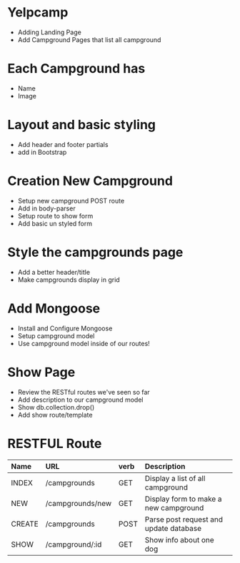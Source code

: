 Yelpcamp
========
* Adding Landing Page
* Add Campground Pages that list all campground

Each Campground has
===================
* Name
* Image

Layout and basic styling
=========================
* Add header and footer partials
* add in Bootstrap

Creation New Campground
========================
* Setup new campground POST route
* Add in body-parser
* Setup route to show form
* Add basic un styled form

Style the campgrounds page
============================
* Add a better header/title
* Make campgrounds display in grid

Add Mongoose
==================
* Install and Configure Mongoose
* Setup campground model
* Use campground model inside of our routes!

Show Page
==========
* Review the RESTful routes we've seen so far
* Add description to our campground model 
* Show db.collection.drop()
* Add show route/template

RESTFUL Route
==================
|Name   |URL             |verb   | Description                         |
|:----- |:----------------|:-------|:----------------------------------|
|INDEX |/campgrounds    |GET    |Display a list of all campground      |
|NEW   |/campgrounds/new|GET    |Display form to make a new campground |
|CREATE|/campgrounds    |POST   |Parse post request and update database|
|SHOW  |/campground/:id  |GET    |Show info about one dog               | 